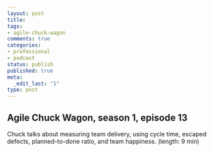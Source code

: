 ```yaml
---
layout: post
title: 
tags:
- agile-chuck-wagon
comments: true
categories:
- professional
- podcast
status: publish
published: true
meta:
  _edit_last: "1"
type: post
---
```


## Agile Chuck Wagon, season 1, episode 13

Chuck talks about measuring team delivery, using cycle time, escaped defects, planned-to-done ratio, and team happiness. (length: 9 min)
